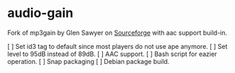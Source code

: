# audio-gain

Fork of mp3gain by Glen Sawyer on [Sourceforge](https://sourceforge.net/projects/mp3gain/)
with aac support build-in.

[ ] Set id3 tag to default since most players do not use ape anymore.
[ ] Set level to 95dB instead of 89dB.
[ ] AAC support.
[ ] Bash script for eazier operation.
[ ] Snap packaging
[ ] Debian package build.